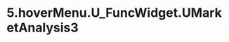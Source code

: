 <!DOCTYPE html>
<html><head>
<title>5.hoverMenu.U_FuncWidget.UMarketAnalysis3</title>
<meta charset="UTF-8">
<style>

</style>
</head>
<body>
<h1>5.hoverMenu.U_FuncWidget.UMarketAnalysis3</h1>



</body></html>